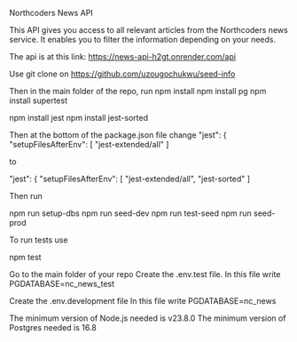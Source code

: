 Northcoders News API

This API gives you access to all relevant articles from the Northcoders news service. It enables you to filter the information depending on your needs.

The api is at this link: https://news-api-h2gt.onrender.com/api

Use git clone on https://github.com/uzougochukwu/seed-info

Then in the main folder of the repo, run 
npm install 
npm install pg
npm install supertest

npm install jest
npm install jest-sorted

Then at the bottom of the package.json file change
  "jest": {
    "setupFilesAfterEnv": [
      "jest-extended/all"
    ]

to

  "jest": {
    "setupFilesAfterEnv": [
      "jest-extended/all", "jest-sorted"
    ]

Then run

npm run setup-dbs
npm run seed-dev
npm run test-seed
npm run seed-prod

To run tests use

npm test

Go to the main folder of your repo
Create the .env.test file.
In this file write PGDATABASE=nc_news_test

Create the .env.development file
In this file write PGDATABASE=nc_news

The minimum version of Node.js needed is v23.8.0
The minimum version of Postgres needed is 16.8